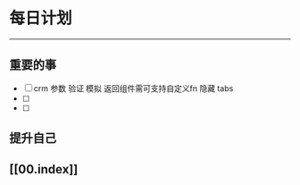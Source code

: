 
# 每日计划
---
## 重要的事

- [ ]  crm
      参数
      验证
      模拟
      返回组件需可支持自定义fn
      隐藏 tabs
- [ ]  
- [ ]  



## 提升自己

  



## [[00.index]]










